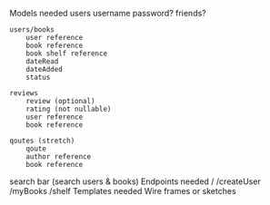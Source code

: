 Models needed
    users
        username
        password?
        friends?

    users/books
        user reference
        book reference
        book shelf reference
        dateRead
        dateAdded
        status

    reviews
        review (optional)
        rating (not nullable)
        user reference
        book reference

    qoutes (stretch)
        qoute
        author reference
        book reference


search bar (search users & books)
Endpoints needed
    /
    /createUser
    /myBooks
    /shelf
Templates needed
Wire frames or sketches
